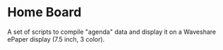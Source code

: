 # Home Board

A set of scripts to compile "agenda" data and display it on a Waveshare ePaper display (7.5 inch, 3 color).
